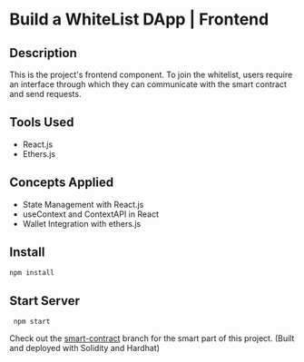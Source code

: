 # Build a WhiteList DApp | Frontend

## Description

This is the project's frontend component. To join the whitelist, users require an interface through which they can communicate with the smart contract and send requests.

## Tools Used

- React.js
- Ethers.js

## Concepts Applied

- State Management with React.js
- useContext and ContextAPI in React
- Wallet Integration with ethers.js

## Install

`npm install`

## Start Server

` npm start`

Check out the [smart-contract](https://github.com/kumancev/nft-whitelist/tree/main/smart-contracts) branch for the smart part of this project. (Built and deployed with Solidity and Hardhat)
